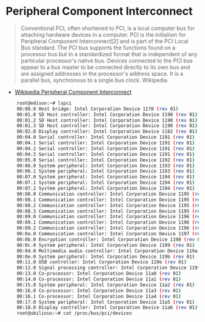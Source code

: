 Peripheral Component Interconnect
==

> Conventional PCI, often shortened to PCI, is a local computer bus for attaching hardware devices in a computer. PCI is the initialism for Peripheral Component Interconnect[2] and is part of the PCI Local Bus standard. The PCI bus supports the functions found on a processor bus but in a standardized format that is independent of any particular processor's native bus. Devices connected to the PCI bus appear to a bus master to be connected directly to its own bus and are assigned addresses in the processor's address space. It is a parallel bus, synchronous to a single bus clock. Wikipedia

- [Wikipedia Peripheral Component Interconnect](https://es.wikipedia.org/wiki/Peripheral_Component_Interconnect)

```sh
    root@edison:~# lspci
    00:00.0 Host bridge: Intel Corporation Device 1170 (rev 01)             
    00:01.0 SD Host controller: Intel Corporation Device 1190 (rev 01)      
    00:01.2 SD Host controller: Intel Corporation Device 1190 (rev 01)      
    00:01.3 SD Host controller: Intel Corporation Device 1190 (rev 01)         
    00:02.0 Display controller: Intel Corporation Device 1182 (rev 01)         
    00:04.0 Serial controller: Intel Corporation Device 1191 (rev 01)          
    00:04.1 Serial controller: Intel Corporation Device 1191 (rev 01)           
    00:04.2 Serial controller: Intel Corporation Device 1191 (rev 01)           
    00:04.3 Serial controller: Intel Corporation Device 1191 (rev 01)           
    00:05.0 Serial controller: Intel Corporation Device 1192 (rev 01)           
    00:06.0 System peripheral: Intel Corporation Device 1193 (rev 01)           
    00:06.1 System peripheral: Intel Corporation Device 1193 (rev 01)           
    00:07.0 System peripheral: Intel Corporation Device 1194 (rev 01)           
    00:07.1 System peripheral: Intel Corporation Device 1194 (rev 01)           
    00:07.2 System peripheral: Intel Corporation Device 1194 (rev 01)           
    00:08.0 Communication controller: Intel Corporation Device 1195 (rev 01)    
    00:08.1 Communication controller: Intel Corporation Device 1195 (rev 01)    
    00:08.2 Communication controller: Intel Corporation Device 1195 (rev 01)    
    00:08.3 Communication controller: Intel Corporation Device 1195 (rev 01)    
    00:09.0 Communication controller: Intel Corporation Device 1196 (rev 01)    
    00:09.1 Communication controller: Intel Corporation Device 1196 (rev 01)    
    00:09.2 Communication controller: Intel Corporation Device 1196 (rev 01)    
    00:0a.0 Communication controller: Intel Corporation Device 1197 (rev 01)    
    00:0b.0 Encryption controller: Intel Corporation Device 1198 (rev 01)       
    00:0c.0 System peripheral: Intel Corporation Device 1199 (rev 01)           
    00:0d.0 Multimedia audio controller: Intel Corporation Device 119a (rev 01) 
    00:0e.0 System peripheral: Intel Corporation Device 119b (rev 01)           
    00:11.0 USB controller: Intel Corporation Device 119e (rev 01)              
    00:12.0 Signal processing controller: Intel Corporation Device 119f (rev 01)
    00:13.0 Co-processor: Intel Corporation Device 11a0 (rev 01)                
    00:14.0 Co-processor: Intel Corporation Device 11a1 (rev 01)                
    00:15.0 System peripheral: Intel Corporation Device 11a2 (rev 01)           
    00:16.0 Co-processor: Intel Corporation Device 11a3 (rev 01)                
    00:16.1 Co-processor: Intel Corporation Device 11a4 (rev 01)                
    00:17.0 System peripheral: Intel Corporation Device 11a5 (rev 01)           
    00:18.0 Display controller: Intel Corporation Device 11a6 (rev 01)
    root@ubilinux:~# cat /proc/bus/pci/devices
```
